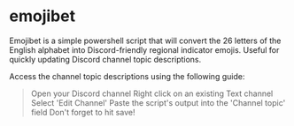 # emojibet
Emojibet is a simple powershell script that will convert the 26 letters of the English alphabet into Discord-friendly regional indicator emojis. Useful for quickly updating Discord channel topic descriptions.

Access the channel topic descriptions using the following guide:

> Open your Discord channel
> Right click on an existing Text channel
> Select 'Edit Channel'
> Paste the script's output into the 'Channel topic' field
> Don't forget to hit save!
